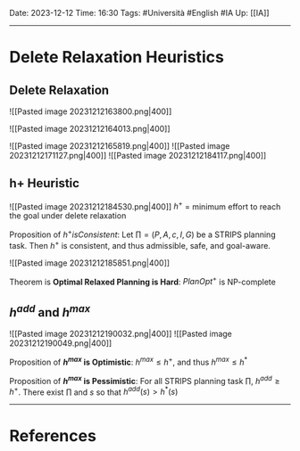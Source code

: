 Date: 2023-12-12
Time: 16:30
Tags: #Università #English #IA 
Up: [[IA]]

---
# Delete Relaxation Heuristics

## Delete Relaxation

![[Pasted image 20231212163800.png|400]]

![[Pasted image 20231212164013.png|400]]

![[Pasted image 20231212165819.png|400]]
![[Pasted image 20231212171127.png|400]]
![[Pasted image 20231212184117.png|400]]

## h+ Heuristic
![[Pasted image 20231212184530.png|400]]
$h^+$ = minimum effort to reach the goal under delete relaxation

Proposition of $h^+ is Consistent$:
Let $\prod = (P,A,c,I,G)$ be a STRIPS planning task. Then $h^+$ is consistent, and thus admissible, safe, and goal-aware.

![[Pasted image 20231212185851.png|400]]

Theorem is **Optimal Relaxed Planning is Hard**:
$PlanOpt^+$ is NP-complete

## $h^{add}$ and $h^{max}$

![[Pasted image 20231212190032.png|400]]
![[Pasted image 20231212190049.png|400]]

Proposition of **$h^{max}$ is Optimistic**:
$h^{max} \leq h^+$, and thus $h^{max} \leq h^*$

Proposition of **$h^{max}$ is Pessimistic**:
For all STRIPS planning task $\prod$, $h^{add}\geq h^+$. There exist $\prod$ and $s$ so that $h^{add}(s)>h^*(s)$


---
# References
